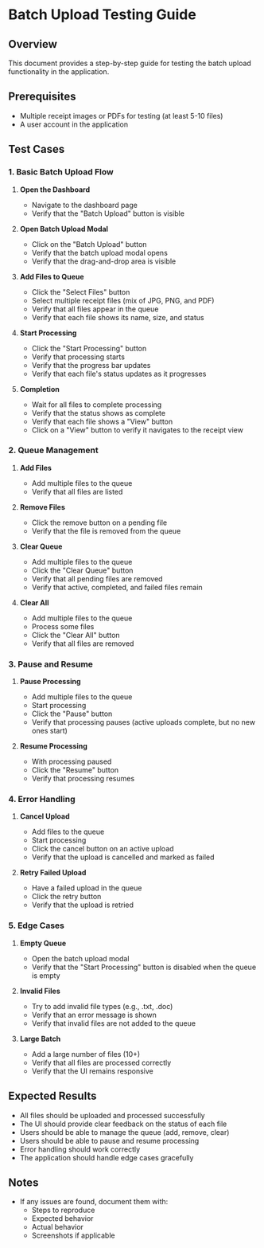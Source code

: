 # Batch Upload Testing Guide

## Overview

This document provides a step-by-step guide for testing the batch upload functionality in the application.

## Prerequisites

- Multiple receipt images or PDFs for testing (at least 5-10 files)
- A user account in the application

## Test Cases

### 1. Basic Batch Upload Flow

1. **Open the Dashboard**
   - Navigate to the dashboard page
   - Verify that the "Batch Upload" button is visible

2. **Open Batch Upload Modal**
   - Click on the "Batch Upload" button
   - Verify that the batch upload modal opens
   - Verify that the drag-and-drop area is visible

3. **Add Files to Queue**
   - Click the "Select Files" button
   - Select multiple receipt files (mix of JPG, PNG, and PDF)
   - Verify that all files appear in the queue
   - Verify that each file shows its name, size, and status

4. **Start Processing**
   - Click the "Start Processing" button
   - Verify that processing starts
   - Verify that the progress bar updates
   - Verify that each file's status updates as it progresses

5. **Completion**
   - Wait for all files to complete processing
   - Verify that the status shows as complete
   - Verify that each file shows a "View" button
   - Click on a "View" button to verify it navigates to the receipt view

### 2. Queue Management

1. **Add Files**
   - Add multiple files to the queue
   - Verify that all files are listed

2. **Remove Files**
   - Click the remove button on a pending file
   - Verify that the file is removed from the queue

3. **Clear Queue**
   - Add multiple files to the queue
   - Click the "Clear Queue" button
   - Verify that all pending files are removed
   - Verify that active, completed, and failed files remain

4. **Clear All**
   - Add multiple files to the queue
   - Process some files
   - Click the "Clear All" button
   - Verify that all files are removed

### 3. Pause and Resume

1. **Pause Processing**
   - Add multiple files to the queue
   - Start processing
   - Click the "Pause" button
   - Verify that processing pauses (active uploads complete, but no new ones start)

2. **Resume Processing**
   - With processing paused
   - Click the "Resume" button
   - Verify that processing resumes

### 4. Error Handling

1. **Cancel Upload**
   - Add files to the queue
   - Start processing
   - Click the cancel button on an active upload
   - Verify that the upload is cancelled and marked as failed

2. **Retry Failed Upload**
   - Have a failed upload in the queue
   - Click the retry button
   - Verify that the upload is retried

### 5. Edge Cases

1. **Empty Queue**
   - Open the batch upload modal
   - Verify that the "Start Processing" button is disabled when the queue is empty

2. **Invalid Files**
   - Try to add invalid file types (e.g., .txt, .doc)
   - Verify that an error message is shown
   - Verify that invalid files are not added to the queue

3. **Large Batch**
   - Add a large number of files (10+)
   - Verify that all files are processed correctly
   - Verify that the UI remains responsive

## Expected Results

- All files should be uploaded and processed successfully
- The UI should provide clear feedback on the status of each file
- Users should be able to manage the queue (add, remove, clear)
- Users should be able to pause and resume processing
- Error handling should work correctly
- The application should handle edge cases gracefully

## Notes

- If any issues are found, document them with:
  - Steps to reproduce
  - Expected behavior
  - Actual behavior
  - Screenshots if applicable
